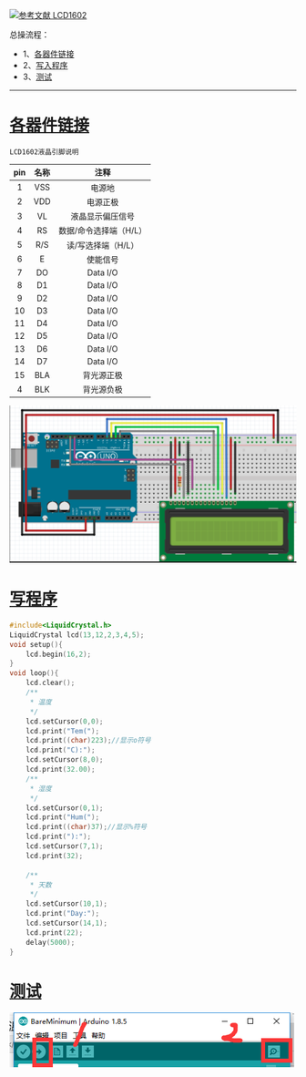 [![](https://img.shields.io/badge/参考文献-LCD1602-yellow.svg "参考文献 LCD1602")](https://www.cnblogs.com/liujw2114/p/6011214.html)


总操流程：
- 1、[各器件链接](#arduino-01)
- 2、[写入程序](#arduino-02)
- 3、[测试](#arduino-03)

----------
# <a name="arduino-01" href="#" >各器件链接</a>
`LCD1602液晶引脚说明`

| pin | 名称 | 注释 |
| :-: | :-: | :-: |
| 1 | VSS| 电源地 |
| 2 | VDD | 电源正极 |
| 3 | VL | 液晶显示偏压信号 |
| 4 | RS | 数据/命令选择端（H/L） |
| 5 | R/S | 读/写选择端（H/L） |
| 6 | E | 使能信号 |
| 7 | DO | Data I/O |
| 8 | D1 | Data I/O |
| 9 | D2 | Data I/O |
| 10 | D3 | Data I/O |
| 11 | D4 | Data I/O |
| 12 | D5 | Data I/O |
| 13 | D6 | Data I/O |
| 14 | D7 | Data I/O |
| 15 | BLA | 背光源正极 |
| 4 | BLK | 背光源负极 |

![](image/18-1.png)
# <a name="arduino-02" href="#" >写程序</a>
```c
#include<LiquidCrystal.h>
LiquidCrystal lcd(13,12,2,3,4,5);
void setup(){
    lcd.begin(16,2);
}
void loop(){
    lcd.clear();
    /**
     * 温度
     */
    lcd.setCursor(0,0);
    lcd.print("Tem(");
    lcd.print((char)223);//显示o符号
    lcd.print("C):");
    lcd.setCursor(8,0);
    lcd.print(32.00);
    /**
     * 湿度
     */
    lcd.setCursor(0,1);
    lcd.print("Hum(");
    lcd.print((char)37);//显示%符号
    lcd.print("):");
    lcd.setCursor(7,1);
    lcd.print(32);

    /**
     * 天数
     */
    lcd.setCursor(10,1);
    lcd.print("Day:");
    lcd.setCursor(14,1);
    lcd.print(22);
    delay(5000);
}
```
# <a name="arduino-03" href="#" >测试</a>
![](image/14-2.png)